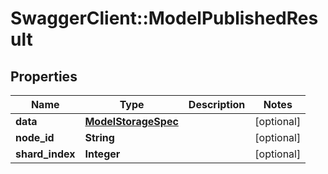 # SwaggerClient::ModelPublishedResult

## Properties
Name | Type | Description | Notes
------------ | ------------- | ------------- | -------------
**data** | [**ModelStorageSpec**](ModelStorageSpec.md) |  | [optional] 
**node_id** | **String** |  | [optional] 
**shard_index** | **Integer** |  | [optional] 

